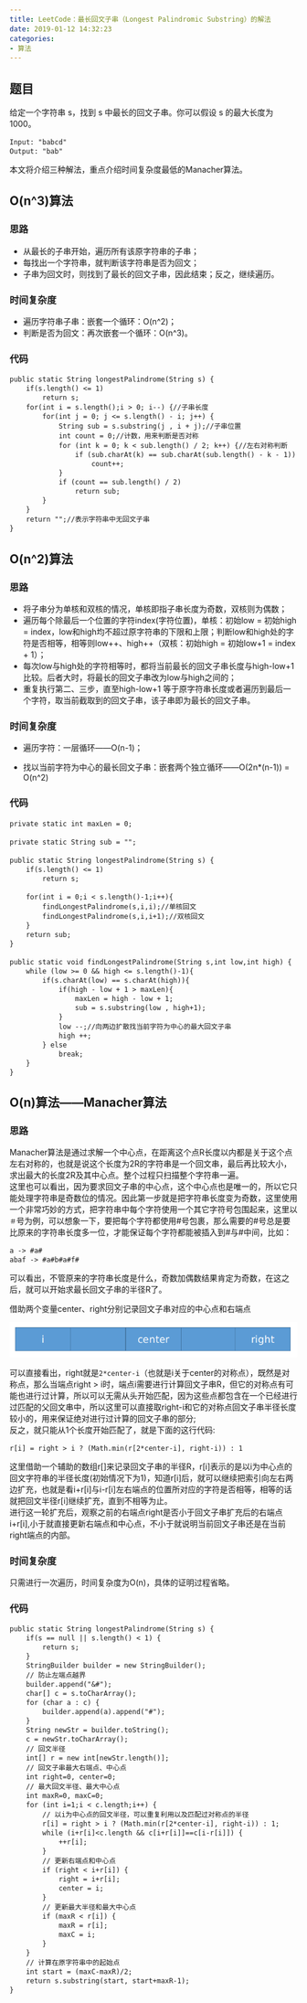 ```yaml
---
title: LeetCode：最长回文子串（Longest Palindromic Substring）的解法
date: 2019-01-12 14:32:23
categories:
- 算法
---
```


## 题目
给定一个字符串 s，找到 s 中最长的回文子串。你可以假设 s 的最大长度为1000。

```
Input: "babcd"
Output: "bab"
```
<!--more-->

本文将介绍三种解法，重点介绍时间复杂度最低的Manacher算法。

## O(n^3)算法

### 思路
- 从最长的子串开始，遍历所有该原字符串的子串；
- 每找出一个字符串，就判断该字符串是否为回文；
- 子串为回文时，则找到了最长的回文子串，因此结束；反之，继续遍历。

### 时间复杂度
- 遍历字符串子串：嵌套一个循环：O(n^2)；   
- 判断是否为回文：再次嵌套一个循环：O(n^3)。

### 代码

```
public static String longestPalindrome(String s) {
    if(s.length() <= 1)
        return s;
    for(int i = s.length();i > 0; i--) {//子串长度
        for(int j = 0; j <= s.length() - i; j++) {
            String sub = s.substring(j , i + j);//子串位置
            int count = 0;//计数，用来判断是否对称
            for (int k = 0; k < sub.length() / 2; k++) {//左右对称判断
                if (sub.charAt(k) == sub.charAt(sub.length() - k - 1))
                    count++;
            }
            if (count == sub.length() / 2)
                return sub;
        }
    }
    return "";//表示字符串中无回文子串
}
```

## O(n^2)算法

### 思路

- 将子串分为单核和双核的情况，单核即指子串长度为奇数，双核则为偶数；
- 遍历每个除最后一个位置的字符index(字符位置)，单核：初始low = 初始high = index，low和high均不超过原字符串的下限和上限；判断low和high处的字符是否相等，相等则low++、high++（双核：初始high = 初始low+1 = index + 1）；
- 每次low与high处的字符相等时，都将当前最长的回文子串长度与high-low+1比较。后者大时，将最长的回文子串改为low与high之间的；
- 重复执行第二、三步，直至high-low+1 等于原字符串长度或者遍历到最后一个字符，取当前截取到的回文子串，该子串即为最长的回文子串。

### 时间复杂度

- 遍历字符：一层循环——O(n-1)；

- 找以当前字符为中心的最长回文子串：嵌套两个独立循环——O(2n*(n-1)) = O(n^2)


### 代码
```
private static int maxLen = 0;

private static String sub = "";

public static String longestPalindrome(String s) {
    if(s.length() <= 1)
        return s;

    for(int i = 0;i < s.length()-1;i++){
        findLongestPalindrome(s,i,i);//单核回文
        findLongestPalindrome(s,i,i+1);//双核回文
    }
    return sub;
}

public static void findLongestPalindrome(String s,int low,int high) {
    while (low >= 0 && high <= s.length()-1){
        if(s.charAt(low) == s.charAt(high)){
            if(high - low + 1 > maxLen){
                maxLen = high - low + 1;
                sub = s.substring(low , high+1);
            }
            low --;//向两边扩散找当前字符为中心的最大回文子串
            high ++;
        } else
            break;
    }
}
```

## O(n)算法——Manacher算法

### 思路
Manacher算法是通过求解一个中心点，在距离这个点R长度以内都是关于这个点左右对称的，也就是说这个长度为2R的字符串是一个回文串，最后再比较大小，求出最大的长度2R及其中心点。整个过程只扫描整个字符串一遍。<br>
这里也可以看出，因为要求回文子串的中心点，这个中心点也是唯一的，所以它只能处理字符串是奇数位的情况。因此第一步就是把字符串长度变为奇数，这里使用一个非常巧妙的方式，把字符串中每个字符使用一个其它字符号包围起来，这里以`＃`号为例，可以想象一下，要把每个字符都使用#号包裹，那么需要的#号总是要比原来的字符串长度多一位，才能保证每个字符都能被插入到#与#中间，比如：
```
a -> #a# 
abaf -> #a#b#a#f#
```

可以看出，不管原来的字符串长度是什么，奇数加偶数结果肯定为奇数，在这之后，就可以开始求最长回文子串的半径R了。

借助两个变量center、right分别记录回文子串对应的中心点和右端点

![你想输入的替代文字](LeetCode：最长回文子串（Longest-Palindromic-Substring）的解法/i-center-right.png)

可以直接看出，right就是`2*center-i`（也就是i关于center的对称点），既然是对称点，那么当端点right > i时，端点i需要进行计算回文子串R，但它的对称点有可能也进行过计算，所以可以无需从头开始匹配，因为这些点都包含在一个已经进行过匹配的父回文串中，所以这里可以直接取right-i和它的对称点回文子串半径长度较小的，用来保证绝对进行过计算的回文子串的部分;<br>
反之，就只能从1个长度开始匹配了，就是下面的这行代码:

```
r[i] = right > i ? (Math.min(r[2*center-i], right-i)) : 1
```

这里借助一个辅助的数组r[]来记录回文子串的半径R，r[i]表示的是以i为中心点的回文字符串的半径长度(初始情况下为1)，知道r[i]后，就可以继续把索引向左右两边扩充，也就是看i+r[i]与i-r[i]左右端点的位置所对应的字符是否相等，相等的话就把回文半径r[i]继续扩充，直到不相等为止。<br>
进行这一轮扩充后，观察之前的右端点right是否小于回文子串扩充后的右端点i+r[i],小于就直接更新右端点和中心点，不小于就说明当前回文子串还是在当前right端点的内部。

### 时间复杂度
只需进行一次遍历，时间复杂度为O(n)，具体的证明过程省略。

### 代码
```
public static String longestPalindrome(String s) {
	if(s == null || s.length() < 1) {
		return s;
	}
	StringBuilder builder = new StringBuilder();
	// 防止左端点越界
	builder.append("&#");
	char[] c = s.toCharArray();
	for (char a : c) {
		builder.append(a).append("#");
	}
	String newStr = builder.toString();
	c = newStr.toCharArray();
	// 回文半径
	int[] r = new int[newStr.length()];
	// 回文子串最大右端点、中心点
	int right=0, center=0;
	// 最大回文半径、最大中心点
	int maxR=0, maxC=0;
	for (int i=1;i < c.length;i++) {
		// 以i为中心点的回文半径，可以重复利用以及匹配过对称点的半径
		r[i] = right > i ? (Math.min(r[2*center-i], right-i)) : 1;
		while (i+r[i]<c.length && c[i+r[i]]==c[i-r[i]]) {
			++r[i];
		}
		// 更新右端点和中心点
		if (right < i+r[i]) {
			right = i+r[i];
			center = i;
		}
		// 更新最大半径和最大中心点
		if (maxR < r[i]) {
			maxR = r[i];
			maxC = i;
		}
	}
    // 计算在原字符串中的起始点
	int start = (maxC-maxR)/2;
	return s.substring(start, start+maxR-1);
}
```